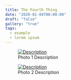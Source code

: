 ```yaml
---
title: The Fourth Thing
date: "2020-01-04T00:00:00"
draft: "false"
gallery: "true"
tags:
  - example
  - lorem ipsum
---
```

<div class="my-gallery">
    <figure>
        <a href="/img/gallery/photo1.jpg" data-size="1024x768">
            <img src="/img/gallery/thumb_photo1.jpg" alt="Description">
        </a>
        <figcaption>Photo 1 Description</figcaption>
    </figure>
    <figure>
        <a href="/img/gallery/photo2.jpg" data-size="1024x768">
            <img src="/img/gallery/thumb_photo2.jpg" alt="Description">
        </a>
        <figcaption>Photo 2 Description</figcaption>
    </figure>
    <!-- Add more photos as needed -->
</div>